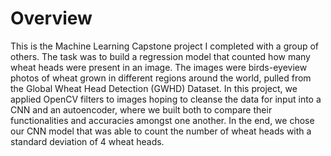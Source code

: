 # Overview

This is the Machine Learning Capstone project I completed with a group of others. The task was to build a regression model that counted how many wheat heads were present in an image. The images were birds-eyeview photos of wheat grown in different regions around the world, pulled from the Global Wheat Head Detection (GWHD) Dataset. In this project, we applied OpenCV filters to images hoping to cleanse the data for input into a CNN and an autoencoder, where we built both to compare their functionalities and accuracies amongst one another. In the end, we chose our CNN model that was able to count the number of wheat heads with a standard deviation of 4 wheat heads. 
